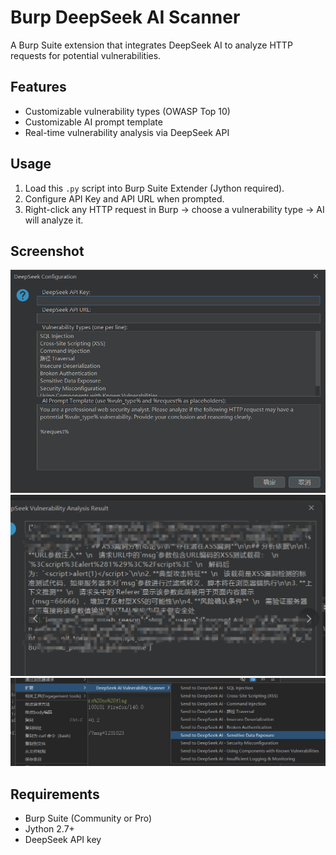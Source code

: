 # Burp DeepSeek AI Scanner

A Burp Suite extension that integrates DeepSeek AI to analyze HTTP requests for potential vulnerabilities.

## Features
- Customizable vulnerability types (OWASP Top 10)
- Customizable AI prompt template
- Real-time vulnerability analysis via DeepSeek API

## Usage
1. Load this `.py` script into Burp Suite Extender (Jython required).
2. Configure API Key and API URL when prompted.
3. Right-click any HTTP request in Burp → choose a vulnerability type → AI will analyze it.

## Screenshot
![alt text](image-2.png)
![alt text](image-1.png)
![alt text](image-3-1.png)
## Requirements
- Burp Suite (Community or Pro)
- Jython 2.7+
- DeepSeek API key
